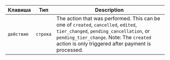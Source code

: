 | Клавиша    | Тип      | Description                                                                                                                                                                                                                    |
| ---------- | -------- | ------------------------------------------------------------------------------------------------------------------------------------------------------------------------------------------------------------------------------ |
| `действие` | `строка` | The action that was performed. This can be one of `created`, `cancelled`, `edited`, `tier_changed`, `pending_cancellation`, or `pending_tier_change`. Note: The `created` action is only triggered after payment is processed. |
